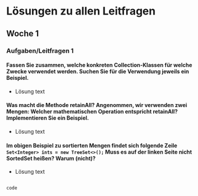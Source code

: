# Lösungen zu allen Leitfragen

## Woche 1

### Aufgaben/Leitfragen 1

#### Fassen Sie zusammen, welche konkreten Collection-Klassen für welche Zwecke verwendet werden. Suchen Sie für die Verwendung jeweils ein Beispiel.
- Lösung text

#### Was macht die Methode retainAll? Angenommen, wir verwenden zwei Mengen: Welcher mathematischen Operation entspricht retainAll? Implementieren Sie ein Beispiel.
- Lösung text

#### Im obigen Beispiel zu sortierten Mengen findet sich folgende Zeile ``Set<Integer> ints = new TreeSet<>();`` Muss es auf der linken Seite nicht SortedSet heißen? Warum (nicht)?
- Lösung text

```java 

code

```
